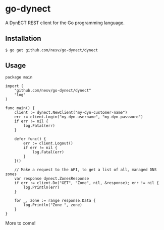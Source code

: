# go-dynect

A DynECT REST client for the Go programming language.

## Installation

	$ go get github.com/nesv/go-dynect/dynect

## Usage

	package main

	import (
		"github.com/nesv/go-dynect/dynect"
		"log"
	)

	func main() {
		client := dynect.NewClient("my-dyn-customer-name")
		err := client.Login("my-dyn-username", "my-dyn-password")
		if err != nil {
			log.Fatal(err)
		}

		defer func() {
			err := client.Logout()
			if err != nil {
				log.Fatal(err)
			}
		}()

		// Make a request to the API, to get a list of all, managed DNS zones
		var response dynect.ZonesResponse
		if err := client.Do("GET", "Zone", nil, &response); err != nil {
			log.Println(err)
		}

		for _, zone := range response.Data {
			log.Println("Zone ", zone)
		}
	}

More to come!
